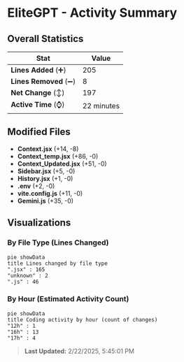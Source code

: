 # EliteGPT - Activity Summary 

## Overall Statistics

| Stat                   | Value                                                             |
| ---------------------- | ----------------------------------------------------------------- |
| **Lines Added** (➕)   | 205                                          |
| **Lines Removed** (➖) | 8                                        |
| **Net Change** (↕)    | 197                |
| **Active Time** (⌚)   | 22 minutes |


## Modified Files
- **Context.jsx** (+14, -8)
- **Context_temp.jsx** (+86, -0)
- **Context_Updated.jsx** (+51, -0)
- **Sidebar.jsx** (+5, -0)
- **History.jsx** (+1, -0)
- **.env** (+2, -0)
- **vite.config.js** (+11, -0)
- **Gemini.js** (+35, -0)

## Visualizations

### By File Type (Lines Changed)

```mermaid
pie showData
title Lines changed by file type
".jsx" : 165
"unknown" : 2
".js" : 46
```

### By Hour (Estimated Activity Count)

```mermaid
pie showData
title Coding activity by hour (count of changes)
"12h" : 1
"16h" : 13
"17h" : 4
```


> **Last Updated:** 2/22/2025, 5:45:01 PM
